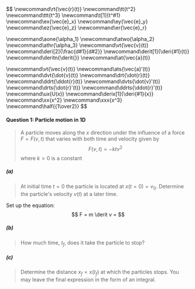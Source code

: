 $$
\newcommand\rt{\vec{r}(t)}
\newcommand\tt{t^2}
\newcommand\ttt{t^3}
\newcommand\t[1]{t^#1}
\newcommand\ex{\vec{e}_x}
\newcommand\ey{\vec{e}_y}
\newcommand\ez{\vec{e}_z}
\newcommand\er{\vec{e}_r}

\newcommand\aone{\alpha_1}
\newcommand\atwo{\alpha_2}
\newcommand\athr{\alpha_3}
\newcommand\vt{\vec{v}(t)}
\newcommand\deri[2]{\frac{d#1}{d#2}}
\newcommand\derit[1]{\deri{#1}{t}}
\newcommand\deritn{\derit{}}
\newcommand\at{\vec{a}(t)}

\newcommand\vt{\vec{v}(t)}
\newcommand\ats{\vec{a}’(t)}
\newcommand\dvt{\dot{v}(t)}
\newcommand\drt{\dot{r}(t)}
\newcommand\ddrt{\ddot{r}(t)}
\newcommand\dvts{\dot{v}'(t)}
\newcommand\drts{\dot{r}'(t)}
\newcommand\ddrts{\ddot{r}'(t)}
\newcommand\ux{U(x)}
\newcommand\derix[1]{\deri{#1}{x}}
\newcommand\xx{x^2}
\newcommand\xxx{x^3}
\newcommand\half{{1\over2}}
$$



#### Question 1: Particle motion in 1D

>A particle moves along the $x$ direction under the influence of a force $F = F(v, t)$ that varies with both time and velocity given by
>$$
>F(v, t) = -ktv^2
>$$
>where $k > 0$ is a constant

##### (a)

> At initial time $t = 0$ the particle is located at $x(t = 0) = v_0$. Determine the particle's velocity $v(t)$ at a later time.

Set up the equation:
$$
F = m \derit v = 
$$


##### (b)

>How much time, $t_f$, does it take the particle to stop?

##### (c)

>Determine the distance $x_f = x(t_f)$ at which the particles stops. You may leave the final expression in the form of an integral.